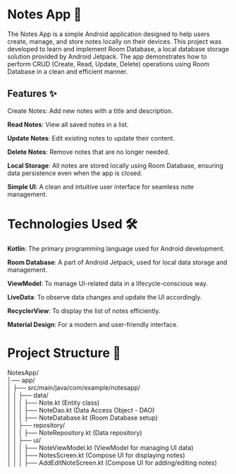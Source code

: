 # Notes App 📝
The Notes App is a simple Android application designed to help users create, manage, and store notes locally on their devices. This project was developed to learn and implement Room Database, a local database storage solution provided by Android Jetpack. The app demonstrates how to perform CRUD (Create, Read, Update, Delete) operations using Room Database in a clean and efficient manner.

## Features ✨
Create Notes: Add new notes with a title and description.

**Read Notes**: View all saved notes in a list.

**Update Notes**: Edit existing notes to update their content.

**Delete Notes**: Remove notes that are no longer needed.

**Local Storage**: All notes are stored locally using Room Database, ensuring data persistence even when the app is closed.

**Simple UI**: A clean and intuitive user interface for seamless note management.

# Technologies Used 🛠️
**Kotlin**: The primary programming language used for Android development.

**Room Database**: A part of Android Jetpack, used for local data storage and management.

**ViewModel**: To manage UI-related data in a lifecycle-conscious way.

**LiveData**: To observe data changes and update the UI accordingly.

**RecyclerView**: To display the list of notes efficiently.

**Material Design**: For a modern and user-friendly interface.

# Project Structure 📂
NotesApp/  
│── app/  
│   ├── src/main/java/com/example/notesapp/  
│   │   ├── data/  
│   │   │   ├── Note.kt (Entity class)  
│   │   │   ├── NoteDao.kt (Data Access Object - DAO)  
│   │   │   ├── NoteDatabase.kt (Room Database setup)  
│   │   ├── repository/  
│   │   │   ├── NoteRepository.kt (Data repository)  
│   │   ├── ui/  
│   │   │   ├── NoteViewModel.kt (ViewModel for managing UI data)  
│   │   │   ├── NotesScreen.kt (Compose UI for displaying notes)  
│   │   │   ├── AddEditNoteScreen.kt (Compose UI for adding/editing notes)  

